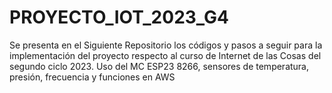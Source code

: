 # PROYECTO_IOT_2023_G4
Se presenta en el Siguiente Repositorio los códigos y pasos a seguir para la implementación del proyecto respecto al curso de Internet de las Cosas del segundo ciclo 2023. Uso del MC ESP23 8266, sensores de temperatura, presión, frecuencia y funciones en AWS
